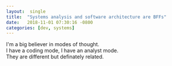 ```yaml
---
layout:  single
title:  "Systems analysis and software architecture are BFFs"
date:   2018-11-01 07:30:16 -0800
categories: [dev, systems]
---
```


I'm a big believer in modes of thought.  
I have a coding mode, I have an analyst mode.  
They are different but definately related.


